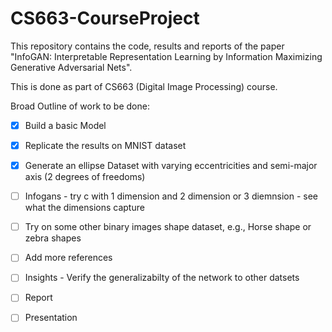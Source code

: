 # CS663-CourseProject

This repository contains the code, results and reports of the paper "InfoGAN: Interpretable Representation Learning by Information Maximizing Generative Adversarial Nets". 

This is done as part of CS663 (Digital Image Processing) course. 

Broad Outline of work to be done:

- [x] Build a basic Model
- [x] Replicate the results on MNIST dataset
- [x] Generate an ellipse Dataset with varying eccentricities and semi-major axis (2 degrees of freedoms)
- [ ] Infogans - try c with 1 dimension and 2 dimension or 3 diemnsion - see what the dimensions capture
- [ ] Try on some other binary images shape dataset, e.g., Horse shape or zebra shapes


- [ ] Add more references 
- [ ] Insights - Verify the generalizabilty of the network to other datsets
- [ ] Report
- [ ] Presentation
